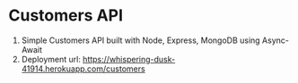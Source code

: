 # Customers API
1. Simple Customers API built with Node, Express, MongoDB using Async-Await
2. Deployment url: https://whispering-dusk-41914.herokuapp.com/customers
